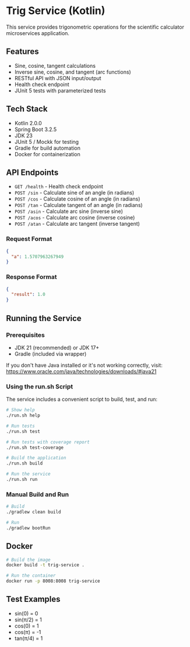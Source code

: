 # Trig Service (Kotlin)

This service provides trigonometric operations for the scientific calculator microservices application.

## Features

- Sine, cosine, tangent calculations
- Inverse sine, cosine, and tangent (arc functions)
- RESTful API with JSON input/output
- Health check endpoint
- JUnit 5 tests with parameterized tests

## Tech Stack

- Kotlin 2.0.0
- Spring Boot 3.2.5
- JDK 23
- JUnit 5 / Mockk for testing
- Gradle for build automation
- Docker for containerization

## API Endpoints

- `GET /health` - Health check endpoint
- `POST /sin` - Calculate sine of an angle (in radians)
- `POST /cos` - Calculate cosine of an angle (in radians)
- `POST /tan` - Calculate tangent of an angle (in radians)
- `POST /asin` - Calculate arc sine (inverse sine)
- `POST /acos` - Calculate arc cosine (inverse cosine)
- `POST /atan` - Calculate arc tangent (inverse tangent)

### Request Format

```json
{
  "a": 1.5707963267949
}
```

### Response Format

```json
{
  "result": 1.0
}
```

## Running the Service

### Prerequisites

- JDK 21 (recommended) or JDK 17+
- Gradle (included via wrapper)

If you don't have Java installed or it's not working correctly, visit:
https://www.oracle.com/java/technologies/downloads/#java21

### Using the run.sh Script

The service includes a convenient script to build, test, and run:

```bash
# Show help
./run.sh help

# Run tests
./run.sh test

# Run tests with coverage report
./run.sh test-coverage

# Build the application
./run.sh build

# Run the service
./run.sh run
```

### Manual Build and Run

```bash
# Build
./gradlew clean build

# Run
./gradlew bootRun
```

## Docker

```bash
# Build the image
docker build -t trig-service .

# Run the container
docker run -p 8008:8008 trig-service
```

## Test Examples

- sin(0) = 0
- sin(π/2) = 1
- cos(0) = 1
- cos(π) = -1
- tan(π/4) = 1